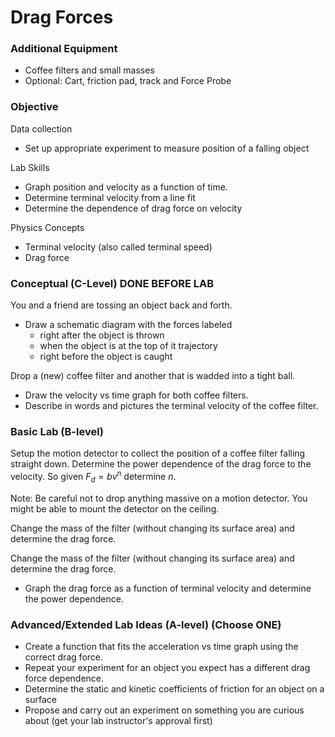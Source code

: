 # Drag Forces


### Additional Equipment

- Coffee filters and small masses
- Optional: Cart, friction pad, track and Force Probe

### Objective

Data collection

- Set up appropriate experiment to measure position of a falling object 

Lab Skills

- Graph position and velocity as a function of time.
- Determine terminal velocity from a line fit
- Determine the dependence of drag force on velocity

Physics Concepts

- Terminal velocity (also called terminal speed)
- Drag force

### Conceptual (C-Level) DONE BEFORE LAB

You and a friend are tossing an object back and forth.

- Draw a schematic diagram with the forces labeled 
  - right after the object is thrown
  - when the object is at the top of it trajectory
  - right before the object is caught

Drop a (new) coffee filter and another that is wadded into a tight ball.

- Draw the velocity vs time graph for both coffee filters.
- Describe in words and pictures the terminal velocity of the coffee filter.

### Basic Lab (B-level)

Setup the motion detector to collect the position of a coffee filter falling straight down. Determine the power dependence of the drag force to the velocity. So given $F_d = b v^n$ 
determine $n$. 

Note: Be careful not to drop anything massive on a motion detector. You might be able to mount the detector on the ceiling.

Change the mass of the filter (without changing its surface area) and determine the drag force.


Change the mass of the filter (without changing its surface area) and determine the drag force.

- Graph the drag force as a function of terminal velocity and determine the power dependence.

### Advanced/Extended Lab Ideas (A-level) (Choose ONE)

- Create a function that fits the acceleration vs time graph using the correct drag force.
- Repeat your experiment for an object you expect has a different drag force dependence.
- Determine the static and kinetic coefficients of friction for an object on a surface
- Propose and carry out an experiment on something you are curious about (get your lab instructor's approval first)

